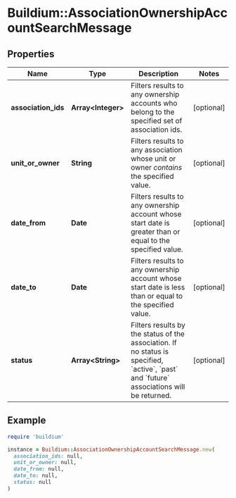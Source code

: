 # Buildium::AssociationOwnershipAccountSearchMessage

## Properties

| Name | Type | Description | Notes |
| ---- | ---- | ----------- | ----- |
| **association_ids** | **Array&lt;Integer&gt;** | Filters results to any ownership accounts who belong to the specified set of association ids. | [optional] |
| **unit_or_owner** | **String** | Filters results to any association whose unit or owner *contains* the specified value. | [optional] |
| **date_from** | **Date** | Filters results to any ownership account whose start date is greater than or equal to the specified value. | [optional] |
| **date_to** | **Date** | Filters results to any ownership account whose start date is less than or equal to the specified value. | [optional] |
| **status** | **Array&lt;String&gt;** | Filters results by the status of the association. If no status is specified, &#x60;active&#x60;, &#x60;past&#x60; and &#x60;future&#x60; associations will be returned. | [optional] |

## Example

```ruby
require 'buildium'

instance = Buildium::AssociationOwnershipAccountSearchMessage.new(
  association_ids: null,
  unit_or_owner: null,
  date_from: null,
  date_to: null,
  status: null
)
```

